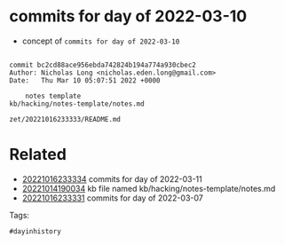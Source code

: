 # commits for day of 2022-03-10

- concept of `commits for day of 2022-03-10`

```

commit bc2cd88ace956ebda742824b194a774a930cbec2
Author: Nicholas Long <nicholas.eden.long@gmail.com>
Date:   Thu Mar 10 05:07:51 2022 +0000

    notes template
kb/hacking/notes-template/notes.md
```

` zet/20221016233333/README.md `

# Related

- [20221016233334](/zet/20221016233334/README.md) commits for day of 2022-03-11
- [20221014190034](/zet/20221014190034/README.md) kb file named kb/hacking/notes-template/notes.md
- [20221016233331](/zet/20221016233331/README.md) commits for day of 2022-03-07

Tags:

    #dayinhistory
